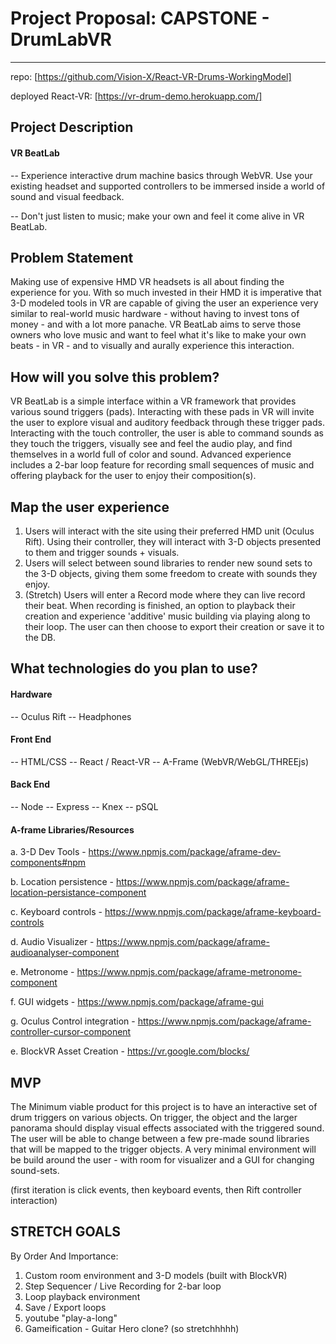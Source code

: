 # Project Proposal: CAPSTONE - DrumLabVR

---
repo: [https://github.com/Vision-X/React-VR-Drums-WorkingModel] 


deployed React-VR:
[https://vr-drum-demo.herokuapp.com/]

## Project Description

#### VR BeatLab
-- Experience interactive drum machine basics through WebVR. Use your existing headset and supported controllers to be immersed inside a world of sound and visual feedback.


-- Don't just listen to music; make your own and feel it come alive in VR BeatLab.


## Problem Statement

Making use of expensive HMD VR headsets is all about finding the experience for you. With so much invested in their HMD it is imperative that 3-D modeled tools in VR are capable of giving the user an experience very similar to real-world music hardware - without having to invest tons of money - and with a lot more panache. VR BeatLab aims to serve those owners who love music and want to feel what it's like to make your own beats - in VR - and to visually and aurally experience this interaction.

## How will you solve this problem?

VR BeatLab is a simple interface within a VR framework that provides various sound triggers (pads). Interacting with these pads in VR will invite the user to explore visual and auditory feedback through these trigger pads. Interacting with the touch controller, the user is able to command sounds as they touch the triggers, visually see and feel the  audio play, and find themselves in a world full of color and sound. Advanced experience includes a 2-bar loop feature for recording small sequences of music and offering playback for the user to enjoy their composition(s).


## Map the user experience

1. Users will interact with the site using their preferred HMD unit (Oculus Rift). Using their controller, they will interact with 3-D objects presented to them and trigger sounds + visuals.
2. Users will select between sound libraries to render new sound sets to the 3-D objects, giving them some freedom to create with sounds they enjoy.
3. (Stretch) Users will enter a Record mode where they can live record their beat. When recording is finished, an option to playback their creation and experience 'additive' music building via playing along to their loop. The user can then choose to export their creation or save it to the DB.

## What technologies do you plan to use?

#### Hardware
-- Oculus Rift
-- Headphones

#### Front End
-- HTML/CSS
-- React / React-VR
-- A-Frame (WebVR/WebGL/THREEjs)

#### Back End
-- Node
-- Express
-- Knex
-- pSQL

#### A-frame Libraries/Resources
a. 3-D Dev Tools - https://www.npmjs.com/package/aframe-dev-components#npm


b. Location persistence - https://www.npmjs.com/package/aframe-location-persistance-component


c. Keyboard controls - https://www.npmjs.com/package/aframe-keyboard-controls


d. Audio Visualizer - https://www.npmjs.com/package/aframe-audioanalyser-component


e. Metronome - https://www.npmjs.com/package/aframe-metronome-component


f. GUI widgets - https://www.npmjs.com/package/aframe-gui


g. Oculus Control integration - https://www.npmjs.com/package/aframe-controller-cursor-component


e. BlockVR Asset Creation - https://vr.google.com/blocks/



## MVP
The Minimum viable product for this project is to have an interactive set of drum triggers on various objects. On trigger, the object and the larger panorama should display visual effects associated with the triggered sound. The user will be able to change between a few pre-made sound libraries that will be mapped to the trigger objects. A very minimal environment will be build around the user - with room for visualizer and a GUI for changing sound-sets.

(first iteration is click events, then keyboard events, then Rift controller interaction)

## STRETCH GOALS
By Order And Importance:
1. Custom room environment and 3-D models (built with BlockVR)
2. Step Sequencer / Live Recording for 2-bar loop
3. Loop playback environment
4. Save / Export loops
5. youtube "play-a-long"
6. Gameification - Guitar Hero clone? (so stretchhhhh)
